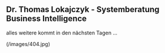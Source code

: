 ## Dr. Thomas Lokajczyk - Systemberatung Business Intelligence

alles weitere kommt in den nächsten Tagen ...

(/images/404.jpg)


